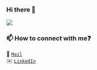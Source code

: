 ### Hi there 👋
![](https://komarev.com/ghpvc/?username=ashishcssom&color=green)
<!--
**ashishcssom/ashishcssom** is a ✨ _special_ ✨ repository because its `README.md` (this file) appears on your GitHub profile.

Here are some ideas to get you started:

- 🔭 I’m currently working on ...
- 🌱 I’m currently learning ...
- 👯 I’m looking to collaborate on ...
- 🤔 I’m looking for help with ...
- 💬 Ask me about ...
- 📫 How to reach me: ...
- 😄 Pronouns: ...
- ⚡ Fun fact: ...
-->


### 📫 How to connect with me:question:
:email: <code>[Mail](mailto:ashish.csscorp@gmail.com)</code>     
✉️ <code>[LinkedIn](https://www.linkedin.com/in/ashishk766/)</code>  

